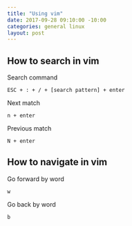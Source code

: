 ```yaml
---
title: "Using vim"
date: 2017-09-28 09:10:00 -10:00
categories: general linux
layout: post
---
```

## How to search in vim
Search command
```
ESC + : + / + [search pattern] + enter
```

Next match
```
n + enter
```

Previous match
```
N + enter
```
## How to navigate in vim
Go forward by word
```
w
```
Go back by word
```
b
```
